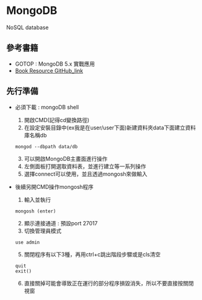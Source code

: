 # MongoDB
NoSQL database

## 參考書籍
- GOTOP : MongoDB 5.x 實戰應用
- [Book Resource GitHub_link](https://github.com/kirkchu/mongodb)

## 先行準備
- 必須下載 : mongoDB shell
  1. 開啟CMD(記得cd變換路徑)
  2. 在設定安裝目錄中(ex我是在user/user下面)新建資料夾data下面建立資料庫名稱db
  ```
  mongod --dbpath data/db
  ```
  3. 可以開啟MongoDB主畫面進行操作
  4. 左側面板打開選取資料表，並進行建立等一系列操作
  5. 選擇connect可以使用，並且透過mongosh來做輸入
  
- 後續另開CMD操作mongosh程序
  1. 輸入並執行
  ```
  mongosh (enter)
  ```
  2. 顯示連接通道 : 預設port  27017
  3. 切換管理員模式
  ```
  use admin
  ```
  5. 關閉程序有以下3種，再用ctrl+c跳出階段步驟或是cls清空
  ```
  quit
  exit()
  ```
  6. 直接關掉可能會導致正在運行的部分程序損毀消失，所以不要直接按關閉視窗
